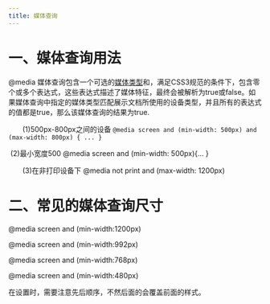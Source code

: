 ```yaml
---
title: 媒体查询
---
```

# 一、媒体查询用法

 @media 媒体查询包含一个可选的[媒体类型](https://developer.mozilla.org/en-US/docs/CSS/@media)和，满足CSS3规范的条件下，包含零个或多个表达式，这些表达式描述了媒体特征，最终会被解析为true或false。如果媒体查询中指定的媒体类型匹配展示文档所使用的设备类型，并且所有的表达式的值都是true，那么该媒体查询的结果为true.

　　(1)500px-800px之间的设备 `@media screen and (min-width: 500px) and (max-width: 800px) { ... }`

​       (2)最小宽度500  @media screen and (min-width: 500px){... }

　　(3)在非打印设备下 @media not print and (max-width: 1200px)



# 二、常见的媒体查询尺寸

@media screen and (min-width:1200px)

@media screen and (min-width:992px)

@media screen and (min-width:768px)

@media screen and (min-width:480px)

在设置时，需要注意先后顺序，不然后面的会覆盖前面的样式。